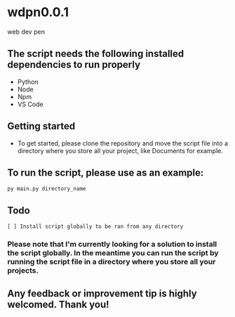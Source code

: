 # wdpn0.0.1
web dev pen

## The script needs the following installed dependencies to run properly
- Python
- Node
- Npm
- VS Code

## Getting started
- To get started, please clone the repository and move the script file into a directory where you store all your project, like Documents for example.
## To run the script, please use as an example:
    py main.py directory_name

## Todo
    [ ] Install script globally to be ran from any directory

### Please note that I'm currently looking for a solution to install the script globally. In the meantime you can run the script by running the script file in a directory where you store all your projects.

## Any feedback or improvement tip is highly welcomed. Thank you!
